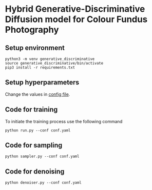 # Hybrid Generative-Discriminative Diffusion model for Colour Fundus Photography

## Setup environment

```
python3 -m venv generative_discriminative
source generative_discriminative/bin/activate
pip3 install -r requirements.txt
```

## Setup hyperparameters

Change the values in [config file](conf.yaml). 


## Code for training

To initiate the training process use the following command
```
python run.py --conf conf.yaml
```
## Code for sampling

```
python sampler.py --conf conf.yaml
```
## Code for denoising
```
python denoiser.py --conf conf.yaml
```
